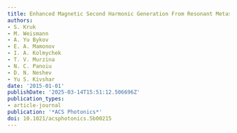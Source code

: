 ```yaml
---
title: Enhanced Magnetic Second Harmonic Generation From Resonant Metasurfaces
authors:
- S. Kruk
- M. Weismann
- A. Yu Bykov
- E. A. Mamonov
- I. A. Kolmychek
- T. V. Murzina
- N. C. Panoiu
- D. N. Neshev
- Yu S. Kivshar
date: '2015-01-01'
publishDate: '2025-03-14T15:51:12.506696Z'
publication_types:
- article-journal
publication: '*ACS Photonics*'
doi: 10.1021/acsphotonics.5b00215
---
```

